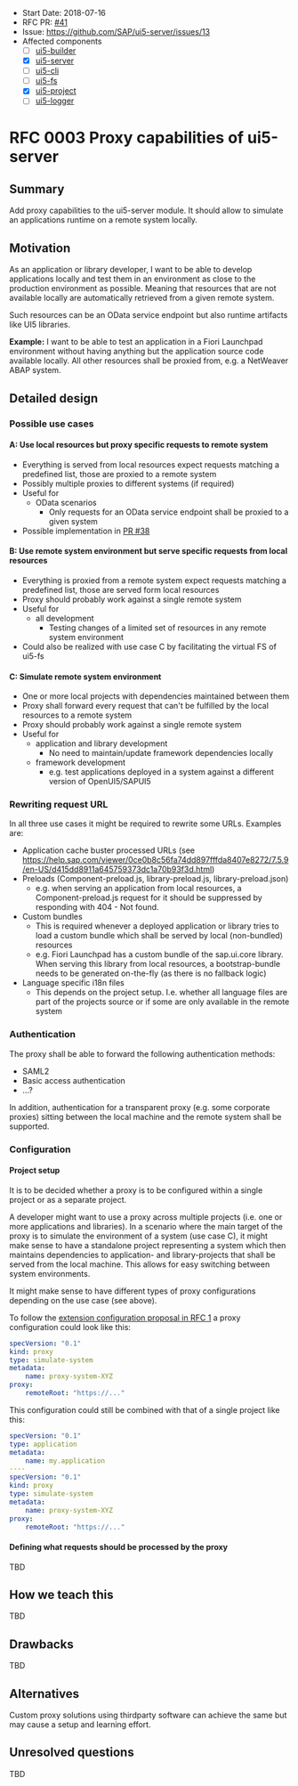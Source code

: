 - Start Date: 2018-07-16
- RFC PR: [#41](https://github.com/SAP/ui5-tooling/pull/41)
- Issue: https://github.com/SAP/ui5-server/issues/13
- Affected components
    + [ ] [ui5-builder](https://github.com/SAP/ui5-builder)
    + [x] [ui5-server](https://github.com/SAP/ui5-server)
    + [ ] [ui5-cli](https://github.com/SAP/ui5-cli)
    + [ ] [ui5-fs](https://github.com/SAP/ui5-fs)
    + [x] [ui5-project](https://github.com/SAP/ui5-project)
    + [ ] [ui5-logger](https://github.com/SAP/ui5-logger)

# RFC 0003 Proxy capabilities of ui5-server
## Summary
Add proxy capabilities to the ui5-server module. It should allow to simulate an applications runtime on a remote system locally.

## Motivation
As an application or library developer, I want to be able to develop applications locally and test them in an environment as close to the production environment as possible. Meaning that resources that are not available locally are automatically retrieved from a given remote system.

Such resources can be an OData service endpoint but also runtime artifacts like UI5 libraries.

**Example:** I want to be able to test an application in a Fiori Launchpad environment without having anything but the application source code available locally. All other resources shall be proxied from, e.g. a NetWeaver ABAP system.

## Detailed design
### Possible use cases
#### A: Use local resources but proxy specific requests to remote system
- Everything is served from local resources expect requests matching a predefined list, those are proxied to a remote system
- Possibly multiple proxies to different systems (if required)
- Useful for
    + OData scenarios
        * Only requests for an OData service endpoint shall be proxied to a given system
- Possible implementation in [PR #38](https://github.com/SAP/ui5-server/pull/38)

#### B: Use remote system environment but serve specific requests from local resources
- Everything is proxied from a remote system expect requests matching a predefined list, those are served form local resources
- Proxy should probably work against a single remote system
- Useful for
    + all development
        * Testing changes of a limited set of resources in any remote system environment
- Could also be realized with use case C by facilitating the virtual FS of ui5-fs

#### C: Simulate remote system environment
- One or more local projects with dependencies maintained between them
- Proxy shall forward every request that can't be fulfilled by the local resources to a remote system
- Proxy should probably work against a single remote system
- Useful for
    - application and library development
        + No need to maintain/update framework dependencies locally
    - framework development
        + e.g. test applications deployed in a system against a different version of OpenUI5/SAPUI5

### Rewriting request URL
In all three use cases it might be required to rewrite some URLs. Examples are:
- Application cache buster processed URLs (see https://help.sap.com/viewer/0ce0b8c56fa74dd897fffda8407e8272/7.5.9/en-US/d415dd8911a645759373dc1a70b93f3d.html)
- Preloads (Component-preload.js, library-preload.js, library-preload.json)
    + e.g. when serving an application from local resources, a Component-preload.js request for it should be suppressed by responding with 404 - Not found.
- Custom bundles
    + This is required whenever a deployed application or library tries to load a custom bundle which shall be served by local (non-bundled) resources
    + e.g. Fiori Launchpad has a custom bundle of the sap.ui.core library. When serving this library from local resources, a bootstrap-bundle needs to be generated on-the-fly (as there is no fallback logic)
- Language specific i18n files
    + This depends on the project setup. I.e. whether all language files are part of the projects source or if some are only available in the remote system

### Authentication
The proxy shall be able to forward the following authentication methods:
- SAML2
- Basic access authentication
- ...?

In addition, authentication for a transparent proxy (e.g. some corporate proxies) sitting between the local machine and the remote system shall be supported.

### Configuration
#### Project setup
It is to be decided whether a proxy is to be configured within a single project or as a separate project.

A developer might want to use a proxy across multiple projects (i.e. one or more applications and libraries). In a scenario where the main target of the proxy is to simulate the environment of a system (use case C), it might make sense to have a standalone project representing a system which then maintains dependencies to application- and library-projects that shall be served from the local machine. This allows for easy switching between system environments.

It might make sense to have different types of proxy configurations depending on the use case (see above).

To follow the [extension configuration proposal in RFC 1](https://github.com/SAP/ui5-tooling/blob/rfc-type-ext/rfcs/0001-type-extensibility.md#generic-handling-of-extension) a proxy configuration could look like this:
```yaml
specVersion: "0.1"
kind: proxy
type: simulate-system
metadata:
    name: proxy-system-XYZ
proxy:
    remoteRoot: "https://..."
```

This configuration could still be combined with that of a single project like this:
```yaml
specVersion: "0.1"
type: application
metadata:
    name: my.application
----
specVersion: "0.1"
kind: proxy
type: simulate-system
metadata:
    name: proxy-system-XYZ
proxy:
    remoteRoot: "https://..."
```

#### Defining what requests should be processed by the proxy
TBD


## How we teach this
TBD

## Drawbacks
TBD

## Alternatives
Custom proxy solutions using thirdparty software can achieve the same but may cause a setup and learning effort.

## Unresolved questions
TBD

